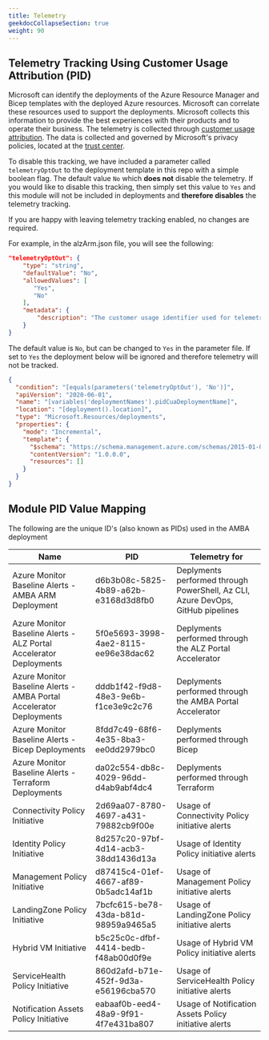```yaml
---
title: Telemetry
geekdocCollapseSection: true
weight: 90
---
```


<!-- markdownlint-disable -->

## Telemetry Tracking Using Customer Usage Attribution (PID)

<!-- markdownlint-restore -->

Microsoft can identify the deployments of the Azure Resource Manager and Bicep templates with the deployed Azure resources. Microsoft can correlate these resources used to support the deployments. Microsoft collects this information to provide the best experiences with their products and to operate their business. The telemetry is collected through [customer usage attribution](https://docs.microsoft.com/azure/marketplace/azure-partner-customer-usage-attribution). The data is collected and governed by Microsoft's privacy policies, located at the [trust center](https://www.microsoft.com/trustcenter).

To disable this tracking, we have included a parameter called `telemetryOptOut` to the deployment template in this repo with a simple boolean flag. The default value `No` which **does not** disable the telemetry. If you would like to disable this tracking, then simply set this value to `Yes` and this module will not be included in deployments and **therefore disables** the telemetry tracking.

If you are happy with leaving telemetry tracking enabled, no changes are required.

For example, in the alzArm.json file, you will see the following:

```json
"telemetryOptOut": {
    "type": "string",
    "defaultValue": "No",
    "allowedValues": [
       "Yes",
       "No"
    ],
    "metadata": {
        "description": "The customer usage identifier used for telemetry purposes. The default value of False enables telemetry. The value of True disables telemetry."
    }
}
```

The default value is `No`, but can be changed to `Yes` in the parameter file. If set to `Yes` the deployment below will be ignored and therefore telemetry will not be tracked.

```json
{
  "condition": "[equals(parameters('telemetryOptOut'), 'No')]",
  "apiVersion": "2020-06-01",
  "name": "[variables('deploymentNames').pidCuaDeploymentName]",
  "location": "[deployment().location]",
  "type": "Microsoft.Resources/deployments",
  "properties": {
    "mode": "Incremental",
    "template": {
      "$schema": "https://schema.management.azure.com/schemas/2015-01-01/deploymentTemplate.json#",
      "contentVersion": "1.0.0.0",
      "resources": []
    }
  }
}
```

## Module PID Value Mapping

The following are the unique ID's (also known as PIDs) used in the AMBA deployment

| Name                                                                | PID                                  | Telemetry for                                                                   |
| ------------------------------------------------------------------- | ------------------------------------ | ------------------------------------------------------------------------------- |
| Azure Monitor Baseline Alerts - AMBA ARM Deployment                 | d6b3b08c-5825-4b89-a62b-e3168d3d8fb0 | Deplyments performed through PowerShell, Az CLI, Azure DevOps, GitHub pipelines |
| Azure Monitor Baseline Alerts - ALZ Portal Accelerator Deployments  | 5f0e5693-3998-4ae2-8115-ee96e38dac62 | Deplyments performed through the ALZ Portal Accelerator                         |
| Azure Monitor Baseline Alerts - AMBA Portal Accelerator Deployments | dddb1f42-f9d8-48e3-9e6b-f1ce3e9c2c76 | Deplyments performed through the AMBA Portal Accelerator                        |
| Azure Monitor Baseline Alerts - Bicep Deployments                   | 8fdd7c49-68f6-4e35-8ba3-ee0dd2979bc0 | Deplyments performed through Bicep                                              |
| Azure Monitor Baseline Alerts - Terraform Deployments               | da02c554-db8c-4029-96dd-d4ab9abf4dc4 | Deplyments performed through Terraform                                          |
| Connectivity Policy Initiative                                      | 2d69aa07-8780-4697-a431-79882cb9f00e | Usage of Connectivity Policy initiative alerts                                  |
| Identity Policy Initiative                                          | 8d257c20-97bf-4d14-acb3-38dd1436d13a | Usage of Identity Policy initiative alerts                                      |
| Management Policy Initiative                                        | d87415c4-01ef-4667-af89-0b5adc14af1b | Usage of Management Policy initiative alerts                                    |
| LandingZone Policy Initiative                                       | 7bcfc615-be78-43da-b81d-98959a9465a5 | Usage of LandingZone Policy initiative alerts                                   |
| Hybrid VM Initiative                                                | b5c25c0c-dfbf-4414-bedb-f48ab00d0f9e | Usage of Hybrid VM Policy initiative alerts                                     |
| ServiceHealth Policy Initiative                                     | 860d2afd-b71e-452f-9d3a-e56196cba570 | Usage of ServiceHealth Policy initiative alerts                                 |
| Notification Assets Policy Initiative                               | eabaaf0b-eed4-48a9-9f91-4f7e431ba807 | Usage of Notification Assets Policy initiative alerts                           |
